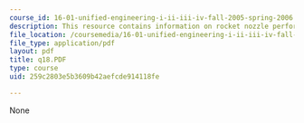 ```yaml
---
course_id: 16-01-unified-engineering-i-ii-iii-iv-fall-2005-spring-2006
description: This resource contains information on rocket nozzle performance.
file_location: /coursemedia/16-01-unified-engineering-i-ii-iii-iv-fall-2005-spring-2006/259c2803e5b3609b42aefcde914118fe_q18.PDF
file_type: application/pdf
layout: pdf
title: q18.PDF
type: course
uid: 259c2803e5b3609b42aefcde914118fe

---
```

None